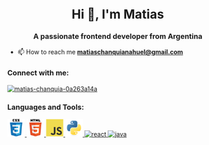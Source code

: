 <h1 align="center">Hi 👋, I'm Matias</h1>
<h3 align="center">A passionate frontend developer from Argentina</h3>

- 📫 How to reach me **matiaschanquianahuel@gmail.com**

<h3 align="left">Connect with me:</h3>
<p align="left">
<a href="https://www.linkedin.com/in/matias-chanquia-0a263a14a/" target="blank"><img align="center" src="https://cdn-icons-png.flaticon.com/512/174/174857.png" alt="matias-chanquia-0a263a14a" height="30" width="30" /></a
</p>

<h3 align="left">Languages and Tools:</h3>
<p align="left"> <a href="https://www.w3schools.com/css/" target="_blank"> <img src="https://raw.githubusercontent.com/devicons/devicon/master/icons/css3/css3-original-wordmark.svg" alt="css3" width="40" height="40"/> </a> <a href="https://www.w3.org/html/" target="_blank"> <img src="https://raw.githubusercontent.com/devicons/devicon/master/icons/html5/html5-original-wordmark.svg" alt="html5" width="40" height="40"/> </a> <a href="https://developer.mozilla.org/en-US/docs/Web/JavaScript" target="_blank"> <img src="https://raw.githubusercontent.com/devicons/devicon/master/icons/javascript/javascript-original.svg" alt="javascript" width="40" height="40"/> </a> <a href="https://www.python.org" target="_blank"> <img src="https://raw.githubusercontent.com/devicons/devicon/master/icons/python/python-original.svg" alt="python" width="40" height="40"/>
<a href="https://reactjs.org/" target="_blank"> <img src="https://upload.wikimedia.org/wikipedia/commons/thumb/4/47/React.svg/800px-React.svg.png" alt="react" height="40"/> </a>
  <a href="https://www.java.com/es/" target="_blank"> <img src="https://cdn-icons-png.flaticon.com/512/226/226777.png" alt="java" height="40"/> </a>
</p>
